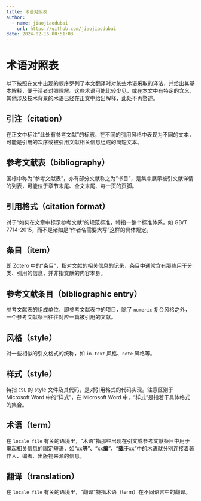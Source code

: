 ```yaml
---
title: 术语对照表
author:
  - name: jiaojiaodubai
    url: https://github.com/jiaojiaodubai
date: 2024-02-16 00:51:03
---
```


# 术语对照表

以下按照在文中出现的顺序罗列了本文翻译时对某些术语采取的译法，并给出其基本解释，便于读者对照理解。这些术语可能比较少见，或在本文中有特定的含义，其他涉及技术背景的术语已经在正文中给出解释，此处不再赘述。

## 引注（citation）

在正文中标注“此处有参考文献”的标志，在不同的引用风格中表现为不同的文本，可能是引用的次序或被引用文献相关信息组成的简短文本。

## 参考文献表（bibliography）

国标中称为“参考文献表”，亦有部分文献称之为“书目”，是集中展示被引文献详情的列表，可能位于章节末尾、全文末尾、每一页的页脚。

## 引用格式（citation format）

对于“如何在文章中标示参考文献”的规范标准，特指一整个标准体系，如 GB/T 7714-2015，而不是诸如是“作者名需要大写”这样的具体规定。

## 条目（item）

即 Zotero 中的“条目”，指对文献的相关信息的记录，条目中通常含有那些用于分类、引用的信息，并非指文献的内容本身。

## 参考文献条目（bibliographic entry）

参考文献表的组成单位，即参考文献表中的项目，除了 `numeric` 复合风格之外，一个参考文献条目往往对应一篇被引用的文献。

## 风格（style）

对一些相似的引文格式的统称，如 `in-text` 风格、`note` 风格等。

## 样式（style）

特指 `CSL` 的 style 文件及其代码，是对引用格式的代码实现。注意区别于 Microsoft Word 中的“样式”，在 Microsoft Word 中，“样式”是指若干具体格式的集合。

## 术语（term）

在 `locale file` 有关的语境里，“术语”指那些出现在引文或参考文献条目中用于串起相关信息的固定短语，如“xx**等**”、“xx**编**”、“**载于**xx”中的术语就分别连接着著作人、编者、出版物来源的信息。

## 翻译（translation）

在 `locale file` 有关的语境里，“翻译”特指术语（term）在不同语言中的翻译。
